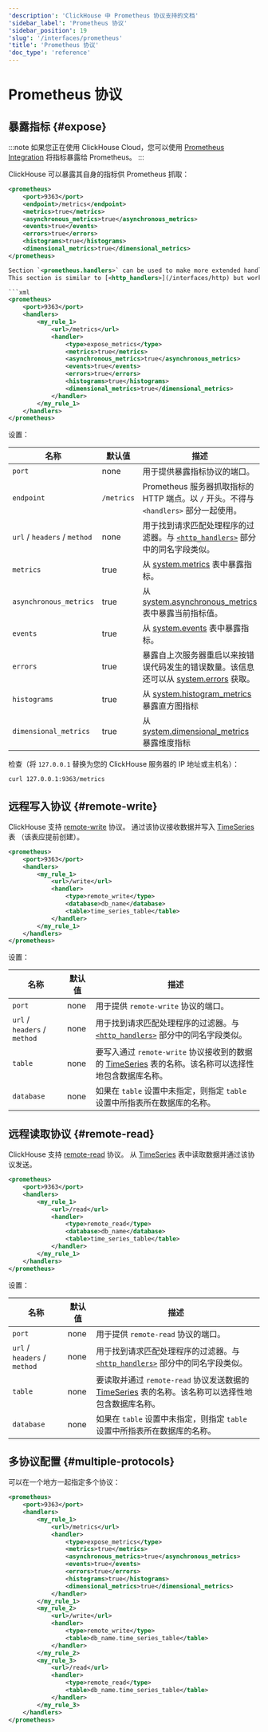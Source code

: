 ```yaml
---
'description': 'ClickHouse 中 Prometheus 协议支持的文档'
'sidebar_label': 'Prometheus 协议'
'sidebar_position': 19
'slug': '/interfaces/prometheus'
'title': 'Prometheus 协议'
'doc_type': 'reference'
---
```



# Prometheus 协议

## 暴露指标 {#expose}

:::note
如果您正在使用 ClickHouse Cloud，您可以使用 [Prometheus Integration](/integrations/prometheus) 将指标暴露给 Prometheus。
:::

ClickHouse 可以暴露其自身的指标供 Prometheus 抓取：

```xml
<prometheus>
    <port>9363</port>
    <endpoint>/metrics</endpoint>
    <metrics>true</metrics>
    <asynchronous_metrics>true</asynchronous_metrics>
    <events>true</events>
    <errors>true</errors>
    <histograms>true</histograms>
    <dimensional_metrics>true</dimensional_metrics>
</prometheus>

Section `<prometheus.handlers>` can be used to make more extended handlers.
This section is similar to [<http_handlers>](/interfaces/http) but works for prometheus protocols:

```xml
<prometheus>
    <port>9363</port>
    <handlers>
        <my_rule_1>
            <url>/metrics</url>
            <handler>
                <type>expose_metrics</type>
                <metrics>true</metrics>
                <asynchronous_metrics>true</asynchronous_metrics>
                <events>true</events>
                <errors>true</errors>
                <histograms>true</histograms>
                <dimensional_metrics>true</dimensional_metrics>
            </handler>
        </my_rule_1>
    </handlers>
</prometheus>
```

设置：

| 名称                          | 默认值     | 描述                                                                                                                                                                                        |
|------------------------------|------------|---------------------------------------------------------------------------------------------------------------------------------------------------------------------------------------------|
| `port`                       | none       | 用于提供暴露指标协议的端口。                                                                                                                                                              |
| `endpoint`                   | `/metrics` | Prometheus 服务器抓取指标的 HTTP 端点。以 `/` 开头。不得与 `<handlers>` 部分一起使用。                                                                                                      |
| `url` / `headers` / `method` | none       | 用于找到请求匹配处理程序的过滤器。与 [`<http_handlers>`](/interfaces/http) 部分中的同名字段类似。                                                                                          |
| `metrics`                    | true       | 从 [system.metrics](/operations/system-tables/metrics) 表中暴露指标。                                                                                                                    |
| `asynchronous_metrics`       | true       | 从 [system.asynchronous_metrics](/operations/system-tables/asynchronous_metrics) 表中暴露当前指标值。                                                                                      |
| `events`                     | true       | 从 [system.events](/operations/system-tables/events) 表中暴露指标。                                                                                                                      |
| `errors`                     | true       | 暴露自上次服务器重启以来按错误代码发生的错误数量。该信息还可以从 [system.errors](/operations/system-tables/errors) 获取。                                                               |
| `histograms`                 | true       | 从 [system.histogram_metrics](/operations/system-tables/histogram_metrics) 暴露直方图指标 |
| `dimensional_metrics`        | true       | 从 [system.dimensional_metrics](/operations/system-tables/dimensional_metrics) 暴露维度指标 |

检查（将 `127.0.0.1` 替换为您的 ClickHouse 服务器的 IP 地址或主机名）：
```bash
curl 127.0.0.1:9363/metrics
```

## 远程写入协议 {#remote-write}

ClickHouse 支持 [remote-write](https://prometheus.io/docs/specs/remote_write_spec/) 协议。
通过该协议接收数据并写入 [TimeSeries](/engines/table-engines/special/time_series) 表
（该表应提前创建）。

```xml
<prometheus>
    <port>9363</port>
    <handlers>
        <my_rule_1>
            <url>/write</url>
            <handler>
                <type>remote_write</type>
                <database>db_name</database>
                <table>time_series_table</table>
            </handler>
        </my_rule_1>
    </handlers>
</prometheus>
```

设置：

| 名称                          | 默认值     | 描述                                                                                                                                                                                        |
|------------------------------|------------|---------------------------------------------------------------------------------------------------------------------------------------------------------------------------------------------|
| `port`                       | none       | 用于提供 `remote-write` 协议的端口。                                                                                                                                                       |
| `url` / `headers` / `method` | none       | 用于找到请求匹配处理程序的过滤器。与 [`<http_handlers>`](/interfaces/http) 部分中的同名字段类似。                                                                                          |
| `table`                      | none       | 要写入通过 `remote-write` 协议接收到的数据的 [TimeSeries](/engines/table-engines/special/time_series) 表的名称。该名称可以选择性地包含数据库名称。                                       |
| `database`                   | none       | 如果在 `table` 设置中未指定，则指定 `table` 设置中所指表所在数据库的名称。                                                                                                         |

## 远程读取协议 {#remote-read}

ClickHouse 支持 [remote-read](https://prometheus.io/docs/prometheus/latest/querying/remote_read_api/) 协议。
从 [TimeSeries](/engines/table-engines/special/time_series) 表中读取数据并通过该协议发送。

```xml
<prometheus>
    <port>9363</port>
    <handlers>
        <my_rule_1>
            <url>/read</url>
            <handler>
                <type>remote_read</type>
                <database>db_name</database>
                <table>time_series_table</table>
            </handler>
        </my_rule_1>
    </handlers>
</prometheus>
```

设置：

| 名称                          | 默认值     | 描述                                                                                                                                                                                        |
|------------------------------|------------|---------------------------------------------------------------------------------------------------------------------------------------------------------------------------------------------|
| `port`                       | none       | 用于提供 `remote-read` 协议的端口。                                                                                                                                                       |
| `url` / `headers` / `method` | none       | 用于找到请求匹配处理程序的过滤器。与 [`<http_handlers>`](/interfaces/http) 部分中的同名字段类似。                                                                                          |
| `table`                      | none       | 要读取并通过 `remote-read` 协议发送数据的 [TimeSeries](/engines/table-engines/special/time_series) 表的名称。该名称可以选择性地包含数据库名称。                                       |
| `database`                   | none       | 如果在 `table` 设置中未指定，则指定 `table` 设置中所指表所在数据库的名称。                                                                                                         |

## 多协议配置 {#multiple-protocols}

可以在一个地方一起指定多个协议：

```xml
<prometheus>
    <port>9363</port>
    <handlers>
        <my_rule_1>
            <url>/metrics</url>
            <handler>
                <type>expose_metrics</type>
                <metrics>true</metrics>
                <asynchronous_metrics>true</asynchronous_metrics>
                <events>true</events>
                <errors>true</errors>
                <histograms>true</histograms>
                <dimensional_metrics>true</dimensional_metrics>
            </handler>
        </my_rule_1>
        <my_rule_2>
            <url>/write</url>
            <handler>
                <type>remote_write</type>
                <table>db_name.time_series_table</table>
            </handler>
        </my_rule_2>
        <my_rule_3>
            <url>/read</url>
            <handler>
                <type>remote_read</type>
                <table>db_name.time_series_table</table>
            </handler>
        </my_rule_3>
    </handlers>
</prometheus>
```
